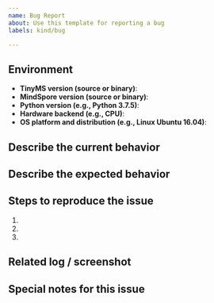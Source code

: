 ```yaml
---
name: Bug Report
about: Use this template for reporting a bug
labels: kind/bug

---
```


<!--  Thanks for sending an issue!  Here are some tips for you:

If this is your first time, please read our contributor guidelines: https://tinyms.readthedocs.io/en/latest/community/contributing.html
-->

## Environment

- **TinyMS version (source or binary)**:
- **MindSpore version (source or binary)**:
- **Python version (e.g., Python 3.7.5)**:
- **Hardware backend (e.g., CPU)**:
- **OS platform and distribution (e.g., Linux Ubuntu 16.04)**:

## Describe the current behavior


## Describe the expected behavior


## Steps to reproduce the issue

1. 
2. 
3. 

## Related log / screenshot


## Special notes for this issue

